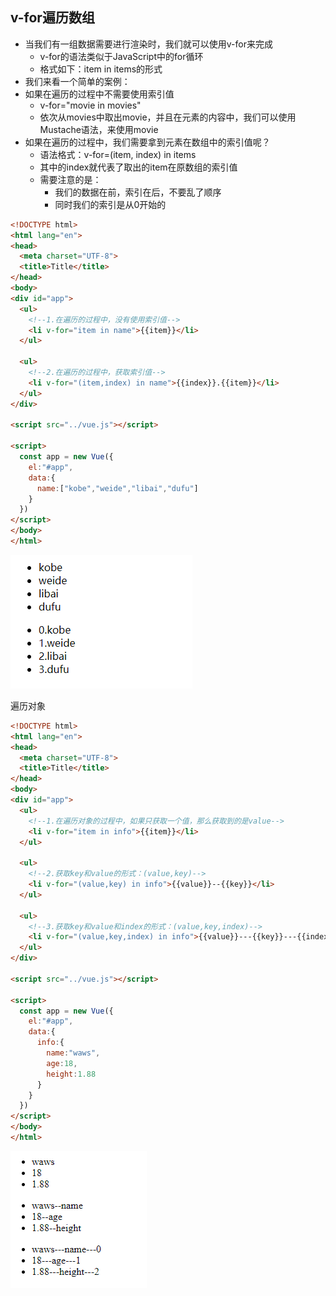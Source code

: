## v-for遍历数组

- 当我们有一组数据需要进行渲染时，我们就可以使用v-for来完成
  - v-for的语法类似于JavaScript中的for循环
  - 格式如下：item in items的形式
- 我们来看一个简单的案例：
- 如果在遍历的过程中不需要使用索引值
  - v-for="movie in movies"
  - 依次从movies中取出movie，并且在元素的内容中，我们可以使用Mustache语法，来使用movie
- 如果在遍历的过程中，我们需要拿到元素在数组中的索引值呢？
  - 语法格式：v-for=(item, index) in items
  - 其中的index就代表了取出的item在原数组的索引值
  - 需要注意的是：
    - 我们的数据在前，索引在后，不要乱了顺序
    - 同时我们的索引是从0开始的

```html
<!DOCTYPE html>
<html lang="en">
<head>
  <meta charset="UTF-8">
  <title>Title</title>
</head>
<body>
<div id="app">
  <ul>
    <!--1.在遍历的过程中，没有使用索引值-->
    <li v-for="item in name">{{item}}</li>
  </ul>

  <ul>
    <!--2.在遍历的过程中，获取索引值-->
    <li v-for="(item,index) in name">{{index}}.{{item}}</li>
  </ul>
</div>

<script src="../vue.js"></script>

<script>
  const app = new Vue({
    el:"#app",
    data:{
      name:["kobe","weide","libai","dufu"]
    }
  })
</script>
</body>
</html>
```

![Snipaste_2021-08-11_20-55-03](image\Snipaste_2021-08-11_20-55-03.png)

遍历对象

```html
<!DOCTYPE html>
<html lang="en">
<head>
  <meta charset="UTF-8">
  <title>Title</title>
</head>
<body>
<div id="app">
  <ul>
    <!--1.在遍历对象的过程中，如果只获取一个值，那么获取到的是value-->
    <li v-for="item in info">{{item}}</li>
  </ul>

  <ul>
    <!--2.获取key和value的形式：(value,key)-->
    <li v-for="(value,key) in info">{{value}}--{{key}}</li>
  </ul>

  <ul>
    <!--3.获取key和value和index的形式：(value,key,index)-->
    <li v-for="(value,key,index) in info">{{value}}---{{key}}---{{index}}</li>
  </ul>
</div>

<script src="../vue.js"></script>

<script>
  const app = new Vue({
    el:"#app",
    data:{
      info:{
        name:"waws",
        age:18,
        height:1.88
      }
    }
  })
</script>
</body>
</html>
```

![Snipaste_2021-08-11_21-05-34](image\Snipaste_2021-08-11_21-05-34.png)